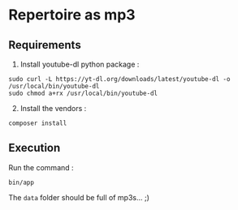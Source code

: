 # Repertoire as mp3

## Requirements

1. Install youtube-dl python package :

```
sudo curl -L https://yt-dl.org/downloads/latest/youtube-dl -o /usr/local/bin/youtube-dl
sudo chmod a+rx /usr/local/bin/youtube-dl
```

2. Install the vendors :

`composer install`

## Execution

Run the command :

`bin/app`

The `data` folder should be full of mp3s... ;)
